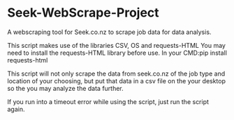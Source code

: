 # Seek-WebScrape-Project
A webscraping tool for Seek.co.nz to scrape job data for data analysis.

This script makes use of the libraries CSV, OS and requests-HTML
You may need to install the requests-HTML library before use. In your CMD:pip install requests-html

This script will not only scrape the data from seek.co.nz of the job type and location of your choosing, but put that data in a csv file on the your desktop so the you may analyze the data further.

If you run into a timeout error while using the script, just run the script again.
